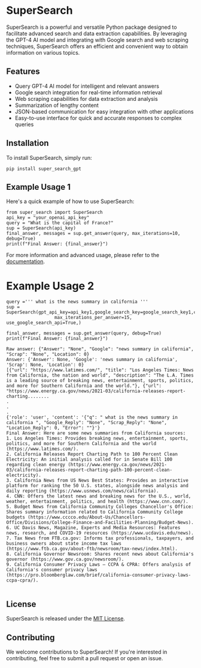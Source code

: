 # SuperSearch

SuperSearch is a powerful and versatile Python package designed to facilitate advanced search and data extraction capabilities. By leveraging the GPT-4 AI model and integrating with Google search and web scraping techniques, SuperSearch offers an efficient and convenient way to obtain information on various topics.


## Features

- Query GPT-4 AI model for intelligent and relevant answers
- Google search integration for real-time information retrieval
- Web scraping capabilities for data extraction and analysis
- Summarization of lengthy content
- JSON-based communication for easy integration with other applications
- Easy-to-use interface for quick and accurate responses to complex queries

## Installation

To install SuperSearch, simply run:

```
pip install super_search_gpt
```
## Example Usage 1

Here's a quick example of how to use SuperSearch:

```
from super_search import SuperSearch
api_key = "your_openai_api_key"
query = "What is the capital of France?"
sup = SuperSearch(api_key)
final_answer, messages = sup.get_answer(query, max_iterations=10, debug=True)
print(f"Final Answer: {final_answer}")
```

For more information and advanced usage, please refer to the [documentation](https://github.com/gershonavi/your-package/wiki).

# Example Usage 2
```
query =''' what is the news summary in california '''
sup = SuperSearch(gpt_api_key=api_key1,google_search_key=google_search_key1,cse_id=cse_id1,
                  max_iterations_per_answer=15, use_google_search_api=True,)

final_answer, messages = sup.get_answer(query, debug=True)
print(f"Final Answer: {final_answer}")
```

```
Raw answer: {"Answer": "None", "Google": "news summary in california", "Scrap": "None", "Location": 0}
Answer: {'Answer': None, 'Google': 'news summary in california', 'Scrap': None, 'Location': 0}
[{"url": "https://www.latimes.com/", "title": "Los Angeles Times: News from California, the nation and world", "description": "The L.A. Times is a leading source of breaking news, entertainment, sports, politics, and more for Southern California and the world."}, {"url": "https://www.energy.ca.gov/news/2021-03/california-releases-report-charting........
.
.
.
{'role': 'user', 'content': '{"q": " what is the news summary in california ", "Google_Reply": "None", "Scrap_Reply": "None", "Location_Reply": 0, "Error": ""}'}
Final Answer: Here are some news summaries from California sources:
1. Los Angeles Times: Provides breaking news, entertainment, sports, politics, and more for Southern California and the world (https://www.latimes.com/).
2. California Releases Report Charting Path to 100 Percent Clean Electricity: An initial analysis called for in Senate Bill 100 regarding clean energy (https://www.energy.ca.gov/news/2021-03/california-releases-report-charting-path-100-percent-clean-electricity).
3. California News from US News Best States: Provides an interactive platform for ranking the 50 U.S. states, alongside news analysis and daily reporting (https://www.usnews.com/news/california).
4. CNN: Offers the latest news and breaking news for the U.S., world, weather, entertainment, politics, and health (https://www.cnn.com/).
5. Budget News from California Community Colleges Chancellor's Office: Shares summary information related to California Community College budgets (https://www.cccco.edu/About-Us/Chancellors-Office/Divisions/College-Finance-and-Facilities-Planning/Budget-News).
6. UC Davis News, Magazine, Experts and Media Resources: Features news, research, and COVID-19 resources (https://www.ucdavis.edu/news).
7. Tax News from FTB.ca.gov: Informs tax professionals, taxpayers, and business owners about state income tax laws (https://www.ftb.ca.gov/about-ftb/newsroom/tax-news/index.html).
8. California Governor Newsroom: Shares recent news about California's governor (https://www.gov.ca.gov/newsroom/).
9. California Consumer Privacy Laws – CCPA & CPRA: Offers analysis of California's consumer privacy laws (https://pro.bloomberglaw.com/brief/california-consumer-privacy-laws-ccpa-cpra/).


```



## License

SuperSearch is released under the [MIT License](https://opensource.org/licenses/MIT).


## Contributing

We welcome contributions to SuperSearch! If you're interested in contributing, feel free to submit a pull request or open an issue.
